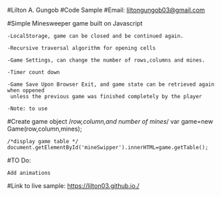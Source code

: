 
#Lilton A. Gungob
#Code Sample
#Email: liltongungob03@gmail.com

#Simple Minesweeper game built on Javascript

    -LocalStorage, game can be closed and be continued again.

    -Recursive traversal algorithm for opening cells

    -Game Settings, can change the number of rows,columns and mines.

    -Timer count down
    
    -Game Save Upon Browser Exit, and game state can be retrieved again when oppened
     unless the previous game was finished completely by the player

    -Note: to use

#Create game object
    /*row,column,and number of mines*/
        var game=new Game(row,column,mines);

    /*display game table */
    document.getElementById('mineSwipper').innerHTML=game.getTable();

#TO Do:

    Add animations

#Link to live sample:
    https://lilton03.github.io./
